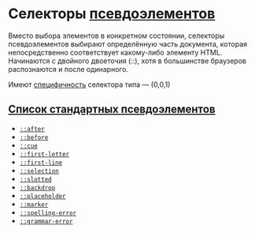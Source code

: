 # Селекторы [псевдоэлементов](Псевдоэлементы.md)

Вместо выбора элементов в конкретном состоянии, селекторы псевдоэлементов выбирают определённую часть документа, которая непосредственно соответствует какому-либо элементу HTML. Начинаются с двойного двоеточия (::), хотя в большинстве браузеров распознаются и после одинарного.

Имеют [специфичность](Специфичность.md)  селектора типа — (0,0,1)

## [Список стандартных псевдоэлементов](https://developer.mozilla.org/ru/docs/Web/CSS/Pseudo-elements#%D1%81%D0%BF%D0%B8%D1%81%D0%BE%D0%BA_%D1%81%D1%82%D0%B0%D0%BD%D0%B4%D0%B0%D1%80%D1%82%D0%BD%D1%8B%D1%85_%D0%BF%D1%81%D0%B5%D0%B2%D0%B4%D0%BE%D1%8D%D0%BB%D0%B5%D0%BC%D0%B5%D0%BD%D1%82%D0%BE%D0%B2 "Permalink to Список стандартных псевдоэлементов")

-   [`::after`](https://developer.mozilla.org/ru/docs/Web/CSS/::after)
-   [`::before`](https://developer.mozilla.org/ru/docs/Web/CSS/::before)
-   [`::cue`](https://developer.mozilla.org/ru/docs/Web/CSS/::cue)
-   [`::first-letter`](https://developer.mozilla.org/ru/docs/Web/CSS/::first-letter)
-   [`::first-line`](https://developer.mozilla.org/ru/docs/Web/CSS/::first-line)
-   [`::selection`](https://developer.mozilla.org/ru/docs/Web/CSS/::selection)
-   [`::slotted`](https://developer.mozilla.org/ru/docs/Web/CSS/::slotted)
-   [`::backdrop`](https://developer.mozilla.org/ru/docs/Web/CSS/::backdrop)
-   [`::placeholder`](https://developer.mozilla.org/ru/docs/Web/CSS/::placeholder)
-   [`::marker`](https://developer.mozilla.org/ru/docs/Web/CSS/::marker)
-   [`::spelling-error`](https://developer.mozilla.org/ru/docs/Web/CSS/::spelling-error)
-   [`::grammar-error`](https://developer.mozilla.org/ru/docs/Web/CSS/::grammar-error)

